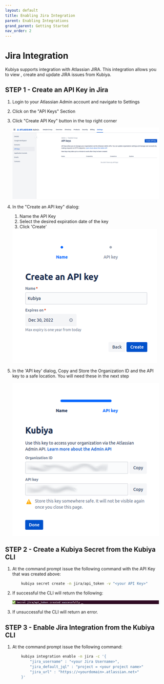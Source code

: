 ```yaml
---
layout: default
title: Enabling Jira Integration
parent: Enabling Integrations
grand_parent: Getting Started
nav_order: 2
---
```

# Jira Integration

Kubiya supports integration with Atlassian JIRA. This integration allows you to view , create and update JIRA issues from Kubiya.

## STEP 1 - Create an API Key in Jira

1. Login to your Atlassian Admin account and navigate to Settings
2. Click on the "API Keys" Section
3. Click "Create API Key" button in the top right corner

    <img src="images/jira-apikeys.png">

4. In the "Create an API key" dialog:
    1. Name the API Key
    2. Select the desired expiration date of the key
    3. Click 'Create'

    <img src="images/jira-name.png">

5. In the 'API key' dialog, Copy and Store the Organization ID and the API key to a safe location.  You will need these in the next step

    <img src="images/jira-keydone.png">

## STEP 2 - Create a Kubiya Secret from the Kubiya CLI

1. At the command prompt issue the following command with the API Key that was created above:

    ```bash
        kubiya secret create -n jira/api_token -v "<your API Key>"
    ```

2. If successful the CLI will return the following:

    <img src="images/jira-apikeysuccess.png">

3. If unsuccessful the CLI will return an error.

## STEP 3 - Enable Jira Integration from the Kubiya CLI

1. At the command prompt issue the following command:

    ```bash
        kubiya integration enable -n jira -c '{
            "jira_username" : "<your Jira Username>",
            "jira_default_jql" : "project = <your project name>"
            "jira_url" : "https://<yourdomain>.atlassian.net>"
        }'
    ```
